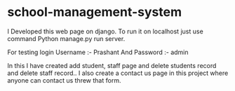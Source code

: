 # school-management-system
I Developed this web page on django.
To run it on localhost just use command 
Python manage.py run server.

For testing login Username :- Prashant
And Password :- admin

In this I have created add student, staff page and delete students record and delete staff record..
I also create a contact us page in this project where anyone can contact us threw that form.
